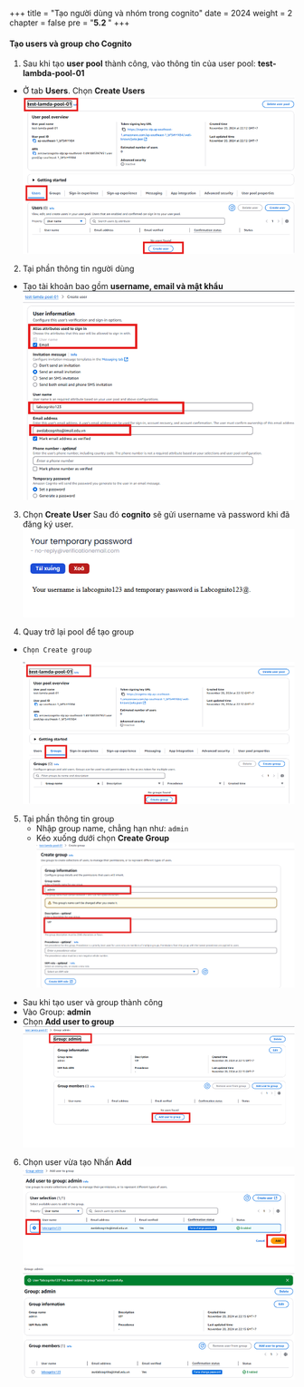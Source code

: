 +++
title = "Tạo người dùng và nhóm trong cognito"
date = 2024
weight = 2
chapter = false
pre = "<b>5.2 </b>"
+++

#### Tạo users và group cho Cognito

1. Sau khi tạo **user pool** thành công, vào thông tin của user pool: **test-lambda-pool-01**

- Ở tab **Users**. Chọn **Create Users**
  ![Users](/images/5/5_2/1.png?width=90pc)

2. Tại phần thông tin người dùng

- Tạo tài khoản bao gồm **username, email và mật khẩu**
  ![Info Users](/images/5/5_2/2.png?width=90pc)

3. Chọn **Create User**
   Sau đó **cognito** sẽ gửi username và password khi đã đăng ký user.
   ![Mail info](/images/5/5_2/3.png?width=90pc)

4. Quay trở lại pool để tạo group

-     Chọn Create group
  ![Back user pool](/images/5/5_2/4.png?width=90pc)

5. Tại phần thông tin group
   - Nhập group name, chẳng hạn như: `admin`
   - Kéo xuống dưới chọn **Create Group**
     ![Create Group](/images/5/5_2/5.png?width=90pc)

- Sau khi tạo user và group thành công
- Vào Group: **admin**
- Chọn **Add user to group**
  ![Add user to group](/images/5/5_2/6.png?width=90pc)

6. Chọn user vừa tạo
   Nhấn **Add**
   ![Add user to group](/images/5/5_2/7.png?width=90pc)
   ![Add user success](/images/5/5_2/8.png?width=90pc)
